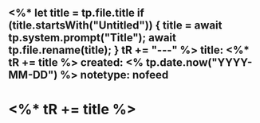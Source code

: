 <%*
  let title = tp.file.title
  if (title.startsWith("Untitled")) {
    title = await tp.system.prompt("Title");
    await tp.file.rename(title);
  } 
  tR += "---"
%>
title:  <%* tR += title %>
created: <% tp.date.now("YYYY-MM-DD") %>
notetype: nofeed
---
# <%* tR += title %>
